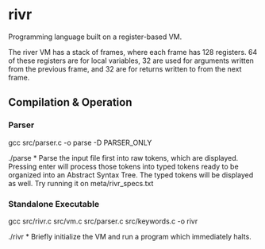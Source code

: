 # rivr

Programming language built on a register-based VM.

The river VM has a stack of frames, where each frame has 128 registers.
64 of these registers are for local variables, 32 are used for arguments written from the previous frame, and 32 are for returns written to from the next frame.

## Compilation & Operation
### Parser
gcc src/parser.c -o parse -D PARSER_ONLY

./parse <input-file> 
	* Parse the input file first into raw tokens, which are displayed. Pressing enter will process those tokens into typed tokens ready to be organized into an Abstract Syntax Tree. The typed tokens will be displayed as well. Try running it on meta/rivr_specs.txt

### Standalone Executable
gcc src/rivr.c src/vm.c src/parser.c src/keywords.c -o rivr

./rivr 
	* Briefly initialize the VM and run a program which immediately halts.